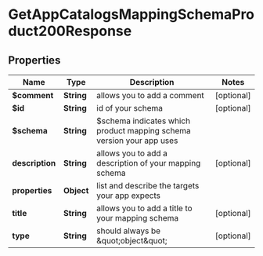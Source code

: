 

# GetAppCatalogsMappingSchemaProduct200Response


## Properties

| Name | Type | Description | Notes |
|------------ | ------------- | ------------- | -------------|
|**$comment** | **String** | allows you to add a comment |  [optional] |
|**$id** | **String** | id of your schema |  [optional] |
|**$schema** | **String** | $schema indicates which product mapping schema version your app uses |  |
|**description** | **String** | allows you to add a description of your mapping schema |  [optional] |
|**properties** | **Object** | list and describe the targets your app expects |  |
|**title** | **String** | allows you to add a title to your mapping schema |  [optional] |
|**type** | **String** | should always be \&quot;object\&quot; |  [optional] |



